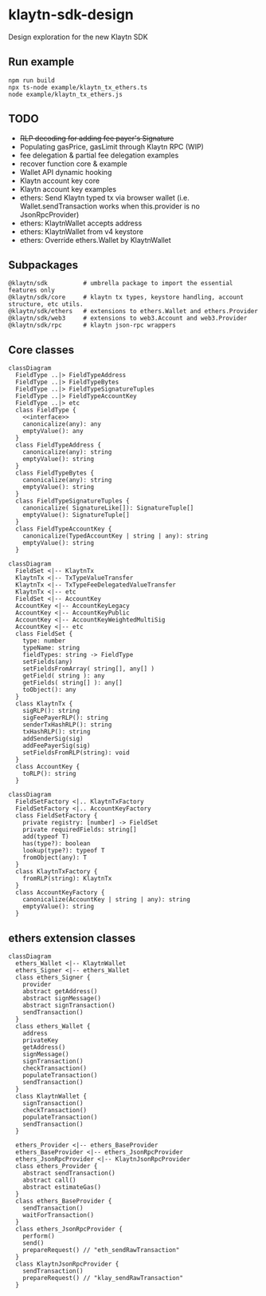 # klaytn-sdk-design

Design exploration for the new Klaytn SDK

## Run example

```
npm run build
npx ts-node example/klaytn_tx_ethers.ts
node example/klaytn_tx_ethers.js
```

## TODO
- ~~RLP decoding for adding fee payer's Signature~~
- Populating gasPrice, gasLimit through Klaytn RPC (WIP)
- fee delegation & partial fee delegation examples 
- recover function core & example
- Wallet API dynamic hooking 
- Klaytn account key core 
- Klaytn account key examples 
- ethers: Send Klaytn typed tx via browser wallet (i.e. Wallet.sendTransaction works when this.provider is no JsonRpcProvider)
- ethers: KlaytnWallet accepts address
- ethers: KlaytnWallet from v4 keystore
- ethers: Override ethers.Wallet by KlaytnWallet

## Subpackages

```
@klaytn/sdk          # umbrella package to import the essential features only
@klaytn/sdk/core     # klaytn tx types, keystore handling, account structure, etc utils.
@klaytn/sdk/ethers   # extensions to ethers.Wallet and ethers.Provider
@klaytn/sdk/web3     # extensions to web3.Account and web3.Provider
@klaytn/sdk/rpc      # klaytn json-rpc wrappers
```

## Core classes

```mermaid
classDiagram
  FieldType ..|> FieldTypeAddress
  FieldType ..|> FieldTypeBytes
  FieldType ..|> FieldTypeSignatureTuples
  FieldType ..|> FieldTypeAccountKey
  FieldType ..|> etc
  class FieldType {
    <<interface>> 
    canonicalize(any): any
    emptyValue(): any
  }
  class FieldTypeAddress {
    canonicalize(any): string
    emptyValue(): string
  }
  class FieldTypeBytes {
    canonicalize(any): string
    emptyValue(): string
  }
  class FieldTypeSignatureTuples {
    canonicalize( SignatureLike[]): SignatureTuple[]
    emptyValue(): SignatureTuple[]
  }
  class FieldTypeAccountKey {
    canonicalize(TypedAccountKey | string | any): string
    emptyValue(): string
  }
```

```mermaid  
classDiagram
  FieldSet <|-- KlaytnTx
  KlaytnTx <|-- TxTypeValueTransfer
  KlaytnTx <|-- TxTypeFeeDelegatedValueTransfer
  KlaytnTx <|-- etc
  FieldSet <|-- AccountKey
  AccountKey <|-- AccountKeyLegacy
  AccountKey <|-- AccountKeyPublic
  AccountKey <|-- AccountKeyWeightedMultiSig
  AccountKey <|-- etc
  class FieldSet {
    type: number
    typeName: string
    fieldTypes: string -> FieldType
    setFields(any)
    setFieldsFromArray( string[], any[] )
    getField( string ): any
    getFields( string[] ): any[]
    toObject(): any
  }
  class KlaytnTx {
    sigRLP(): string
    sigFeePayerRLP(): string
    senderTxHashRLP(): string
    txHashRLP(): string
    addSenderSig(sig)
    addFeePayerSig(sig)
    setFieldsFromRLP(string): void
  }
  class AccountKey {
    toRLP(): string
  }
```

```mermaid  
classDiagram
  FieldSetFactory <|.. KlaytnTxFactory
  FieldSetFactory <|.. AccountKeyFactory
  class FieldSetFactory {
    private registry: [number] -> FieldSet
    private requiredFields: string[]
    add(typeof T)
    has(type?): boolean
    lookup(type?): typeof T
    fromObject(any): T
  }
  class KlaytnTxFactory {
    fromRLP(string): KlaytnTx
  }
  class AccountKeyFactory {
    canonicalize(AccountKey | string | any): string 
    emptyValue(): string
  }
```

## ethers extension classes

```mermaid
classDiagram
  ethers_Wallet <|-- KlaytnWallet
  ethers_Signer <|-- ethers_Wallet
  class ethers_Signer {
    provider
    abstract getAddress()
    abstract signMessage()
    abstract signTransaction()
    sendTransaction()
  }
  class ethers_Wallet {
    address
    privateKey
    getAddress()
    signMessage()
    signTransaction()
    checkTransaction()
    populateTransaction()
    sendTransaction()
  }
  class KlaytnWallet {
    signTransaction()
    checkTransaction()
    populateTransaction()
    sendTransaction()
  }

  ethers_Provider <|-- ethers_BaseProvider
  ethers_BaseProvider <|-- ethers_JsonRpcProvider
  ethers_JsonRpcProvider <|-- KlaytnJsonRpcProvider
  class ethers_Provider {
    abstract sendTransaction()
    abstract call()
    abstract estimateGas()
  }
  class ethers_BaseProvider {
    sendTransaction()
    waitForTransaction()
  }
  class ethers_JsonRpcProvider {
    perform()
    send()
    prepareRequest() // "eth_sendRawTransaction"
  }
  class KlaytnJsonRpcProvider {
    sendTransaction()
    prepareRequest() // "klay_sendRawTransaction"
  }
```
